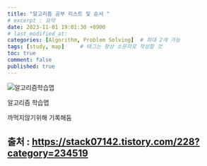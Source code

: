 ```yaml
---
title: "알고리즘 공부 리스트 및 순서 "
# excerpt : 요약
date: 2023-11-01 19:01:30 +0900
# last_modified_at: 
categories: [Algorithm, Problem Solving]  # 최대 2개 가능
tags: [study, map]     # 태그는 항상 소문자로 작성할 것
toc: true
comment: false
published: true
---
```


![알고리즘학습맵](https://img1.daumcdn.net/thumb/R1280x0/?scode=mtistory2&fname=https%3A%2F%2Ft1.daumcdn.net%2Fcfile%2Ftistory%2F231C6D3A5933826A22)

알고리즘 학습맵

까먹지않기위해 기록해둠


출처 : https://stack07142.tistory.com/228?category=234519
---
